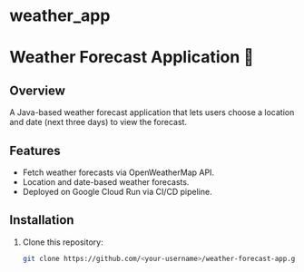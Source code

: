 # weather_app

# Weather Forecast Application 🚀

## Overview
A Java-based weather forecast application that lets users choose a location and date (next three days) to view the forecast.

## Features
- Fetch weather forecasts via OpenWeatherMap API.
- Location and date-based weather forecasts.
- Deployed on Google Cloud Run via CI/CD pipeline.

## Installation
1. Clone this repository:
   ```sh
   git clone https://github.com/<your-username>/weather-forecast-app.git

